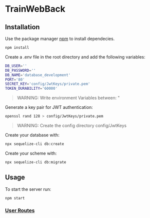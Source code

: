 # TrainWebBack

## Installation

Use the package manager [npm](https://docs.npmjs.com/downloading-and-installing-node-js-and-npm) to install dependecies.

```bash
npm install
```

Create a .env file in the root directory and add the following variables:

```bash
DB_USER=''
DB_PASSWORD=''
DB_NAME='database_development'
PORT='80'
SECRET_KEY='config/JwtKeys/private.pem'
TOKEN_DURABILITY='60000'
```
> WARNING: Write environment Variables between: "


Generate a key pair for JWT authentication:

```bash
openssl rand 128 > config/JwtKeys/private.pem
```
> WARNING: Create the config directory config/JwtKeys

Create your database with:
```bash
npx sequelize-cli db:create
```
Create your scheme with:
```bash
npx sequelize-cli db:migrate
```

## Usage
To start the server run:
```bash
npm start
```
### [User Routes](routes/README.md#user-routes)
